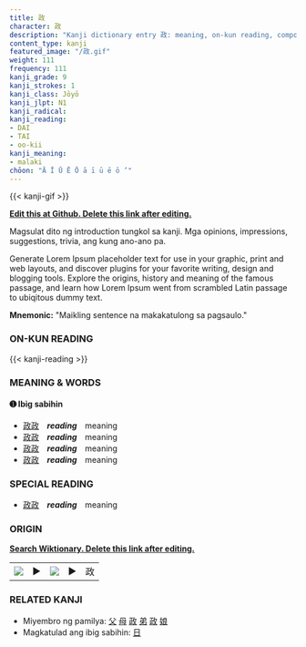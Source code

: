 ```yaml
---
title: 政
character: 政
description: "Kanji dictionary entry 政: meaning, on-kun reading, compounds, origin, related kanji"
content_type: kanji
featured_image: "/政.gif"
weight: 111
frequency: 111
kanji_grade: 9
kanji_strokes: 1
kanji_class: Jōyō
kanji_jlpt: N1
kanji_radical: 
kanji_reading: 
- DAI
- TAI
- oo-kii
kanji_meaning:
- malaki
chōon: "Ā Ī Ū Ē Ō ā ī ū ē ō ’"
---
```

[//]: # (Don't edit the line below. Kanji animated GIF code is automatically generated.)
{{< kanji-gif >}}

[//]: # (Edit below this line.)

**[Edit this at Github. Delete this link after editing.](https://github.com/tim0g/tim/tree/main/content/kanji/政/index.md)**

Magsulat dito ng introduction tungkol sa kanji. Mga opinions, impressions, suggestions, trivia, ang kung ano-ano pa.

Generate Lorem Ipsum placeholder text for use in your graphic, print and web layouts, and discover plugins for your favorite writing, design and blogging tools. Explore the origins, history and meaning of the famous passage, and learn how Lorem Ipsum went from scrambled Latin passage to ubiqitous dummy text.
 
**Mnemonic:** "Maikling sentence na makakatulong sa pagsaulo."

### ON-KUN READING

[//]: # (Don't edit the line below. ON-KUN READING code is automatically generated.)
{{< kanji-reading >}}

### MEANING & WORDS

#### ➊ **Ibig sabihin**
  - [政](../政)[政](../政)　***reading***　meaning
  - [政](../政)[政](../政)　***reading***　meaning
  - [政](../政)[政](../政)　***reading***　meaning
  - [政](../政)[政](../政)　***reading***　meaning

### SPECIAL READING
  - [政](../政)[政](../政)　***reading***　meaning

### ORIGIN

**[Search Wiktionary. Delete this link after editing.](https://wiktionary.org/wiki/政)**
<table class="kanji-table"><tr><td>
<img src="60px-政-bronze.svg.png">
</td><td>▶</td><td>
<img src="60px-政-oracle.svg.png">
</td><td>▶</td>
<td class="kanji-origin">政</td>
</tr></table>

### RELATED KANJI
- Miyembro ng pamilya: [父](../父) [母](../母) [政](../政) [弟](../弟) [政](../政) [娘](../娘)
- Magkatulad ang ibig sabihin: [日](../日)
